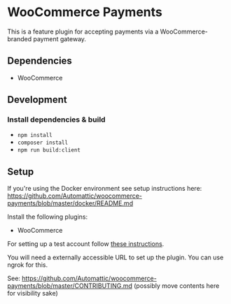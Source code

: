 # WooCommerce Payments

This is a feature plugin for accepting payments via a WooCommerce-branded payment gateway.

## Dependencies

- WooCommerce

## Development

### Install dependencies & build

- `npm install`
- `composer install`
- `npm run build:client`

## Setup

If you're using the Docker environment see setup instructions here:
https://github.com/Automattic/woocommerce-payments/blob/master/docker/README.md

Install the following plugins:
- WooCommerce

For setting up a test account follow [these instructions](https://docs.woocommerce.com/document/payments/testing/dev-mode/).

You will need a externally accessible URL to set up the plugin. You can use ngrok for this.

See: https://github.com/Automattic/woocommerce-payments/blob/master/CONTRIBUTING.md (possibly move contents here for visibility sake)
